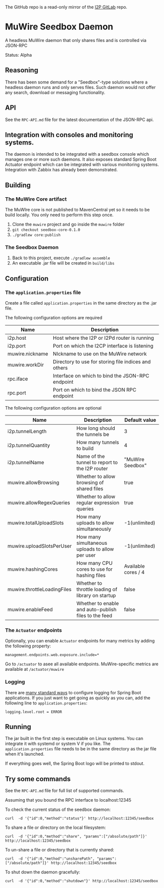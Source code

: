 The GitHub repo is a read-only mirror of the [I2P GitLab](https://i2pgit.org/zlatinb/muwire-seedbox-daemon) repo.

# MuWire Seedbox Daemon

A headless MuWire daemon that only shares files and is controlled via JSON-RPC

Status: Alpha

## Reasoning

There has been some demand for a "Seedbox"-type solutions where a headless daemon runs and only serves files.  Such daemon would not offer any search, download or messaging functionality.

## API

See the `RPC-API.md` file for the latest documentation of the JSON-RPC api.

## Integration with consoles and monitoring systems.

The daemon is intended to be integrated with a seedbox console which manages one or more such daemons.  It also exposes standard Spring Boot Actuator endpoint which can be integrated with various monitoring systems.  Integration with Zabbix has already been demonstrated.

## Building

### The MuWire Core artifact
The MuWIre core is not published to MavenCentral yet so it needs to be build locally.  You only need to perform this step once.

1. Clone the `muwire` project and go inside the `muwire` folder
2. `git checkout seedbox-core-0.1.0`
2. `./gradlew core:publish`

### The Seedbox Daemon
1. Back to this project, execute `./gradlew assemble`
2. An executable .jar file will be created in `build/libs`

## Configuration

### The `application.properties` file
Create a file called `application.properties` in the same directory as the .jar file.

The following configuration options are required

|Name|Description|
|---|---|
|i2p.host|Host where the I2P or I2Pd router is running|
|i2p.port|Port on which the I2CP interface is listening|
|muwire.nickname|NIckname to use on the MuWire network|
|muwire.workDir|Directory to use for storing file indices and others|
|rpc.iface|Interface on which to bind the JSON-RPC endpoint|
|rpc.port|Port on which to bind the JSON RPC endpoint|

The following configuration options are optional

|Name| Description                                       |Default value|
|---|---------------------------------------------------|---|
|i2p.tunnelLength| How long should the tunnels be                    |3|
|i2p.tunnelQuantity| How many tunnels to build                         |4|
|i2p.tunnelName| Name of the tunnel to report to the I2P router    |"MuWire Seedbox"|
|muwire.allowBrowsing| Whether to allow browsing of shared files         |true|
|muwire.allowRegexQueries| Whether to allow regular expression queries       |true|
|muwire.totalUploadSlots| How many uploads to allow simultaneously          |-1(unlimited)|
|muwire.uploadSlotsPerUser| How many simultaneous uploads to allow per user   |-1(unlimited)|
|muwire.hashingCores| How many CPU cores to use for hashing files       | Available cores / 4 |
|muwire.throttleLoadingFiles| Whether to throttle loading of library on startup |false|
|muwire.enableFeed|Whether to enable and auto-publish files to the feed| false|


### The `Actuator` endpoints
Optionally, you can enable `Actuator` endpoints for many metrics by adding the following property:
```
management.endpoints.web.exposure.include=*
```
Go to `/actuator` to asee all available endpoints.  MuWire-specific metrics are available at `/actuator/muwire`

### Logging

There are [many standard ways](https://docs.spring.io/spring-boot/docs/2.0.1.RELEASE/reference/html/boot-features-logging.html)
to configure logging for Spring Boot applications.  If you just want to get going as quickly as you can, add the following line 
to `application.properties`:
```
logging.level.root = ERROR
```
## Running
The jar built in the first step is executable on Linux systems.  You can integrate it with systemd or system V if you like.  The `application.properties` file needs to be in the same directory as the jar file when it's launched.

If everything goes well, the Spring Boot logo will be printed to stdout.

## Try some commands

See the `RPC-API.md` file for full list of supported commands.

Assuming that you bound the RPC interface to localhost:12345

To check the current status of the seedbox daemon:
```
curl  -d '{"id":0,"method":"status"}' http://localhost:12345/seedbox
```

To share a file or directory on the local filesystem:
```
curl  -d '{"id":0,"method":"share", "params":["/absolute/path"]}' http://localhost:12345/seedbox
```

To un-share a file or directory that is currently shared:
```
curl  -d '{"id":0,"method":"unsharePath", "params":["/absolute/path"]}' http://localhost:12345/seedbox
```

To shut down the daemon gracefully:
```
curl  -d '{"id":0,"method":"shutdown"}' http://localhost:12345/seedbox
```

